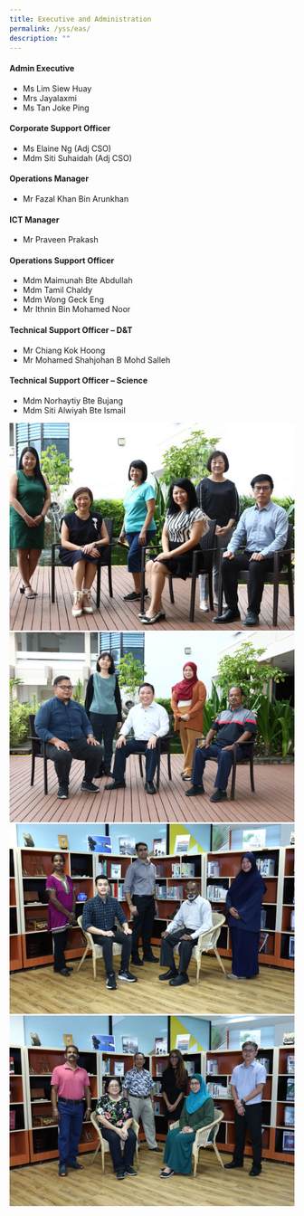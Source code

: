 ```yaml
---
title: Executive and Administration
permalink: /yss/eas/
description: ""
---
```

<h4>Admin Executive</h4>

*   Ms Lim Siew Huay
*   Mrs Jayalaxmi
*   Ms Tan Joke Ping


<h4>Corporate Support Officer</h4>

*   Ms Elaine Ng (Adj CSO)  
*   Mdm Siti Suhaidah (Adj CSO)

  

<h4>Operations Manager</h4>

*   Mr Fazal Khan Bin Arunkhan

  

<h4>ICT Manager</h4>

*   Mr Praveen Prakash

  

<h4>Operations Support Officer</h4>

*   Mdm Maimunah Bte Abdullah
*   Mdm Tamil Chaldy
*   Mdm Wong Geck Eng
*   Mr Ithnin Bin Mohamed Noor

  

<h4>Technical Support Officer – D&T</h4>

*   Mr Chiang Kok Hoong
*   Mr Mohamed Shahjohan B Mohd Salleh

  

<h4>Technical Support Officer – Science</h4>

*   Mdm Norhaytiy Bte Bujang
*   Mdm Siti Alwiyah Bte Ismail

![](/images/EAS1.jpg)
![](/images/EAS2.png)
![](/images/EAS3.png)
![](/images/EAS4.png)